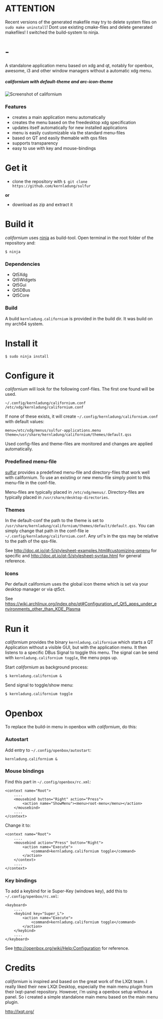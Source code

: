 # ATTENTION
Recent versions of the generated makefile may try to delete system files on `sudo make uninstall`! Dont use existing cmake-files and delete generated makefiles! I switched the build-system to ninja.

# -
A standalone application menu based on xdg and qt, notably for openbox, awesome, i3 and other window managers without a automatic xdg menu.

##### californium with default-theme and arc-icon-theme
![Screenshot of californium](https://github.com/nukura/californium/blob/master/screenshot.png)



### Features
- creates a main application menu automatically 
- creates the menu based on the freedesktop xdg specification
- updates itself automatically for new installed applications
- menu is easily customizable via the standard menu-files
- based on QT and easily themable with qss files
- supports transparency
- easy to use with key and mouse-bindings



# Get it

- clone the repository with `$ git clone https://github.com/kernladung/sulfur`

**or**

- download as zip and extract it



# Build it

*californium* uses [ninja](https://github.com/ninja-build/ninja) as build-tool. Open terminal in the root folder of the repository and:

    $ ninja

### Dependencies
- Qt5Xdg
- Qt5Widgets 
- Qt5Gui 
- Qt5DBus 
- Qt5Core

### Build

A build `kernladung.californium` is provided in the build dir. It was build on my arch64 system.


# Install it

    $ sudo ninja install


# Configure it

*californium* will look for the following conf-files. The first one found will be used. 

    ~/.config/kernladung/californium.conf
    /etc/xdg/kernladung/californium.conf

If none of these exists, it will create `~/.config/kernladung/californium.conf` with default values:

    menu=/etc/xdg/menus/sulfur-applications.menu
    theme=/usr/share/kernladung/californium/themes/default.qss

Used config-files and theme-files are monitored and changes are applied automatically.


### Predefined menu-file

[sulfur](https://github.com/kernladung/sulfur) provides a predefined menu-file and directory-files that work well with californium. To use an existing or new menu-file simply point to this menu-file in the conf-file.

Menu-files are typically placed in `/etc/xdg/menus/`. Directory-files are typically placed in `/usr/share/desktop-directories`.


### Themes
In the default-conf the path to the theme is set to `/usr/share/kernladung/californium/themes/default/default.qss`. You can simply change that path in the conf-file ie `~/.config/kernladung/californium.conf`. Any url's in the qss may be relative to the path of the qss-file.

See http://doc.qt.io/qt-5/stylesheet-examples.html#customizing-qmenu for specific and http://doc.qt.io/qt-5/stylesheet-syntax.html for general reference.


### Icons
Per default californium uses the global icon theme which is set via your desktop manager or via qt5ct.

See https://wiki.archlinux.org/index.php/qt#Configuration_of_Qt5_apps_under_environments_other_than_KDE_Plasma




# Run it

*californium* provides the binary `kernladung.californium` which starts a QT Application without a visible GUI, but with the application menu. It then listens to a specific DBus Signal to toggle this menu. The signal can be send with `kernladung.californium toggle`, the menu pops up.

Start *californium* as background process:

    $ kernladung.californium &

Send signal to toggle/show menu:

    $ kernladung.californium toggle



# Openbox

To replace the build-in menu in openbox with *californium*, do this:

### Autostart

Add entry to `~/.config/openbox/autostart`:

    kernladung.californium &

### Mouse bindings

Find this part in `~/.config/openbox/rc.xml`:

    <context name="Root">
        ....
        <mousebind button="Right" action="Press">
            <action name="ShowMenu"><menu>root-menu</menu></action>
        </mousebind>
        ....
    </context>

Change it to:

    <context name="Root">
        ....    
        <mousebind action="Press" button="Right">
            <action name="Execute">
                <command>kernladung.californium toggle</command>
            </action>
        </context>
        ....
    </context>


### Key bindings

To add a keybind for ie Super-Key (windows key), add this to `~/.config/openbox/rc.xml`:

    <keyboard>
        ....
        <keybind key="Super_L">
            <action name="Execute">
                <command>kernladung.californium toggle</command>
            </action>
        </keybind>
        ....
    </keyboard>

See http://openbox.org/wiki/Help:Configuration for reference.



# Credits
*californium* is inspired and based on the great work of the LXQt team. I really liked their new LXQt Desktop, especially the main menu plugin from their lxqt-panel repository. However, i'm using a openbox setup without a panel. So i created a simple standalone main menu based on the main menu plugin.

http://lxqt.org/
